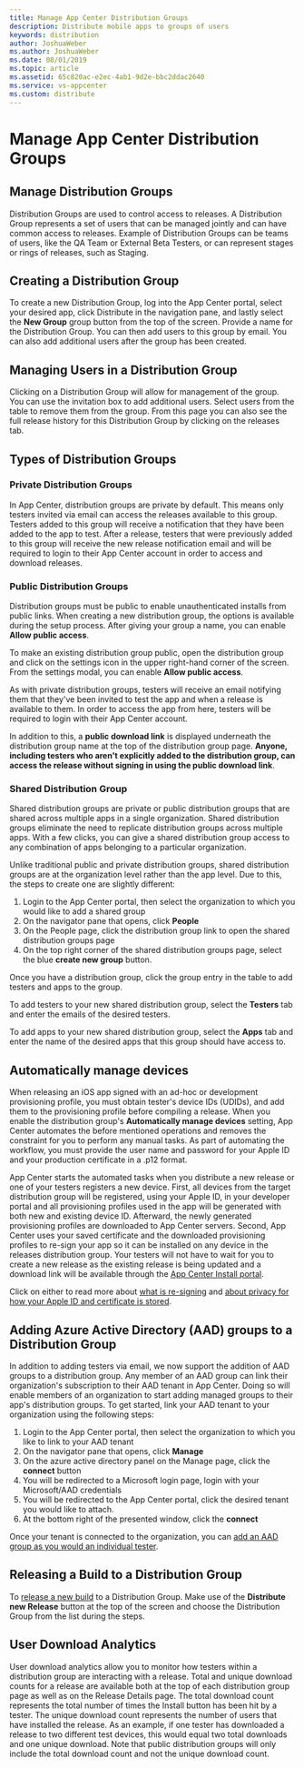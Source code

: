 ```yaml
---
title: Manage App Center Distribution Groups
description: Distribute mobile apps to groups of users
keywords: distribution
author: JoshuaWeber
ms.author: JoshuaWeber
ms.date: 08/01/2019
ms.topic: article
ms.assetid: 65c820ac-e2ec-4ab1-9d2e-bbc2ddac2640
ms.service: vs-appcenter
ms.custom: distribute
---
```


# Manage App Center Distribution Groups

## Manage Distribution Groups

Distribution Groups are used to control access to releases. A Distribution Group represents a set of users that can be managed jointly and can have common access to releases. Example of Distribution Groups can be teams of users, like the QA Team or External Beta Testers, or can represent stages or rings of releases, such as Staging.

## Creating a Distribution Group

To create a new Distribution Group, log into the App Center portal, select your desired app, click  Distribute in the navigation pane, and lastly select the **New Group** group button from the top of the screen. Provide a name for the Distribution Group. You can then add users to this group by email. You can also add additional users after the group has been created.

## Managing Users in a Distribution Group

Clicking on a Distribution Group will allow for management of the group. You can use the invitation box to add additional users. Select users from the table to remove them from the group. From this page you can also see the full release history for this Distribution Group by clicking on the releases tab.

## Types of Distribution Groups

### Private Distribution Groups

In App Center, distribution groups are private by default. This means only testers invited via email can access the releases available to this group. Testers added to this group will receive a notification that they have been added to the app to test. After a release, testers that were previously added to this group will receive the new release notification email and will be required to login to their App Center account in order to access and download releases.  

### Public Distribution Groups

Distribution groups must be public to enable unauthenticated installs from public links. When creating a new distribution group, the options is available during the setup process. After giving your group a name, you can enable **Allow public access**.

To make an existing distribution group public, open the distribution group and click on the settings icon in the upper right-hand corner of the screen. From the settings modal, you can enable **Allow public access**.

As with private distribution groups, testers will receive an email notifying them that they've been invited to test the app and when a release is available to them. In order to access the app from here, testers will be required to login with their App Center account.

In addition to this, a **public download link** is displayed underneath the distribution group name at the top of the distribution group page. **Anyone, including testers who aren't explicitly added to the distribution group, can access the release without signing in using the public download link**.

### Shared Distribution Group

Shared distribution groups are private or public distribution groups that are shared across multiple apps in a single organization. Shared distribution groups eliminate the need to replicate distribution groups across multiple apps. With a few clicks, you can give a shared distribution group access to any combination of apps belonging to a particular organization.

Unlike traditional public and private distribution groups, shared distribution groups are at the organization level rather than the app level. Due to this, the steps to create one are slightly different:

1. Login to the App Center portal, then select the organization to which you would like to add a shared group
2. On the navigator pane that opens, click **People**
3. On the People page, click the distribution group link to open the shared distribution groups page
4. On the top right corner of the shared distribution groups page, select the blue **create new group** button.

Once you have a distribution group, click the group entry in the table to add testers and apps to the group.

To add testers to your new shared distribution group, select the **Testers** tab and enter the emails of the desired testers.

To add apps to your new shared distribution group, select the **Apps** tab and enter the name of the desired apps that this group should have access to.

## Automatically manage devices

When releasing an iOS app signed with an ad-hoc or development provisioning profile, you must obtain tester's device IDs (UDIDs), and add them to the provisioning profile before compiling a release. When you enable the distribution group's **Automatically manage devices** setting, App Center automates the before mentioned operations and removes the constraint for you to perform any manual tasks. As part of automating the workflow, you must provide the user name and password for your Apple ID and your production certificate in a .p12 format.

App Center starts the automated tasks when you distribute a new release or one of your testers registers a new device. First, all devices from the target distribution group will be registered, using your Apple ID, in your developer portal and all provisioning profiles used in the app will be generated with both new and existing device ID. Afterward, the newly generated provisioning profiles are downloaded to App Center servers. Second, App Center uses your saved certificate and the downloaded provisioning profiles to re-sign your app so it can be installed on any device in the releases distribution group. Your testers will not have to wait for you to create a new release as the existing release is being updated and a download link will be available through the [App Center Install portal](https://install.appcenter.ms).

Click on either to read more about [what is re-signing](auto-provisioning.md#what-is-re-signing) and [about privacy for how your Apple ID and certificate is stored](auto-provisioning.md#privacy-concerns-on-username-and-password).

## Adding Azure Active Directory (AAD) groups to a Distribution Group

In addition to adding testers via email, we now support the addition of AAD groups to a distribution group. Any member of an AAD group can link their organization's subscription to their AAD tenant in App Center. Doing so will enable members of an organization to start adding managed groups to their app's distribution groups. To get started, link your AAD tenant to your organization using the following steps:

1. Login to the App Center portal, then select the organization to which you like to link to your AAD tenant
2. On the navigator pane that opens, click **Manage**
3. On the azure active directory panel on the Manage page, click the **connect** button
4. You will be redirected to a Microsoft login page, login with your Microsoft/AAD credentials
5. You will be redirected to the App Center portal, click the desired tenant you would like to attach.
6. At the bottom right of the presented window, click the **connect**

Once your tenant is connected to the organization, you can [add an AAD group as you would an individual tester](#managing-users-in-a-distribution-group).

## Releasing a Build to a Distribution Group

To [release a new build][upload] to a Distribution Group. Make use of the **Distribute new Release** button at the top of the screen and choose the Distribution Group from the list during the steps.

## User Download Analytics

User download analytics allow you to monitor how testers within a distribution group are interacting with a release. Total and unique download counts for a release are available both at the top of each distribution group page as well as on the Release Details page. The total download count represents the total number of times the Install button has been hit by a tester. The unique download count represents the number of users that have installed the release. As an example, if one tester has downloaded a release to two different test devices, this would equal two total downloads and one unique download. Note that public distribution groups will only include the total download count and not the unique download count.

[app_users]: ~/dashboard/creating-and-managing-apps.md
[upload]: ~/distribution/uploading.md
